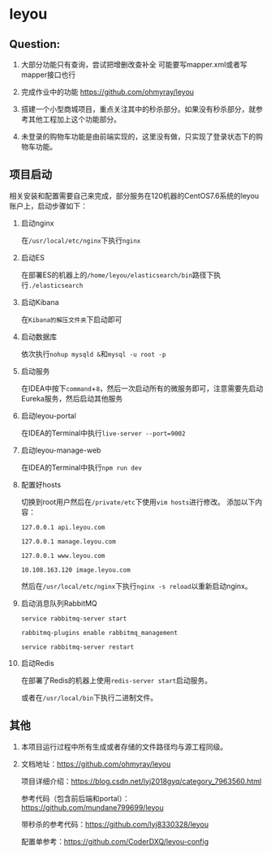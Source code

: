 # leyou

## Question:


1. 大部分功能只有查询，尝试把增删改查补全  可能要写mapper.xml或者写mapper接口也行

2. 完成作业中的功能 https://github.com/ohmyray/leyou

3. 搭建一个小型商城项目，重点关注其中的秒杀部分。如果没有秒杀部分，就参考其他工程加上这个功能部分。

4. 未登录的购物车功能是由前端实现的，这里没有做，只实现了登录状态下的购物车功能。


##  项目启动  
相关安装和配置需要自己来完成，部分服务在120机器的CentOS7.6系统的leyou账户上，启动步骤如下：

1. 启动nginx 

   在`/usr/local/etc/nginx`下执行`nginx`
   
2. 启动ES

   在部署ES的机器上的`/home/leyou/elasticsearch/bin`路径下执行`./elasticsearch`

3. 启动Kibana

   在`Kibana的解压文件夹`下启动即可
   
4. 启动数据库

   依次执行`nohup mysqld &`和`mysql -u root -p`

5. 启动服务

   在IDEA中按下`command`+`8`，然后一次启动所有的微服务即可，注意需要先启动Eureka服务，然后启动其他服务
   
6. 启动leyou-portal

   在IDEA的Terminal中执行`live-server --port=9002 `

7. 启动leyou-manage-web

   在IDEA的Terminal中执行`npm run dev`
   
8. 配置好hosts

   切换到root用户然后在`/private/etc`下使用`vim hosts`进行修改。
   添加以下内容：
   
   `127.0.0.1 api.leyou.com`
   
   `127.0.0.1 manage.leyou.com`
    
   `127.0.0.1 www.leyou.com`
    
   `10.108.163.120 image.leyou.com`
    
    然后在`/usr/local/etc/nginx`下执行`nginx -s reload`以重新启动nginx。

9. 启动消息队列RabbitMQ
   
   `service rabbitmq-server start`
   
   `rabbitmq-plugins enable rabbitmq_management`
   
   `service rabbitmq-server restart`
   
10. 启动Redis

    在部署了Redis的机器上使用`redis-server start`启动服务。
    
    或者在`/usr/local/bin`下执行二进制文件。
   
    
 ## 其他
 
 1. 本项目运行过程中所有生成或者存储的文件路径均与源工程同级。
 
 2. 文档地址：https://github.com/ohmyray/leyou
 
    项目详细介绍：https://blog.csdn.net/lyj2018gyq/category_7963560.html
    
    参考代码（包含前后端和portal）：https://github.com/mundane799699/leyou
    
    带秒杀的参考代码：https://github.com/lyj8330328/leyou
 
    配置单参考：https://github.com/CoderDXQ/leyou-config

   
   
   
    